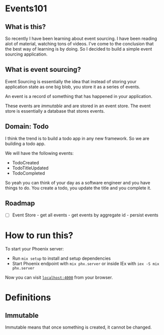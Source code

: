 # Events101


## What is this? 

So recently I have been learning about event sourcing. I have been reading alot of material, watching tons of videos. I've come to the conclusion that the best way of learning is by doing. So I decided to build a simple event sourcing application.

## What is event sourcing?

Event Sourcing is essentially the idea that instead of storing your application state as one big blob, you store it as a series of events. 

An event is a record of something that has happened in your application.


These events are _immutable_ and are stored in an event store. The event store is essentially a database that stores events.

## Domain: Todo 

I think the trend is to build a todo app in any new framework. So we are building a todo app.

We will have the following events:

- TodoCreated
- TodoTitleUpdated 
- TodoCompleted

So yeah you can think of your day as a software engineer and you have things to do. You create a todo, you update the title and you complete it.

## Roadmap

- [ ] Event Store 
      - get all events 
      - get events by aggregate id
      - persist events
      




# How to run this?


To start your Phoenix server:

  * Run `mix setup` to install and setup dependencies
  * Start Phoenix endpoint with `mix phx.server` or inside IEx with `iex -S mix phx.server`

Now you can visit [`localhost:4000`](http://localhost:4000) from your browser.



# Definitions 

## Immutable 

Immutable means that once something is created, it cannot be changed.

